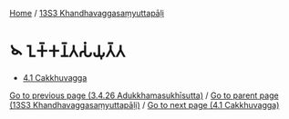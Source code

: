 
[Home](/) / [13S3 Khandhavaggasaṃyuttapāḷi](/tipitaka/13S3.md)

# 𑁪 𑀑𑀓𑁆𑀓𑀦𑁆𑀢𑀲𑀁𑀬𑀼𑀢𑁆𑀢

* [4.1 Cakkhuvagga](/tipitaka/13S3/4/4.1.md)

[Go to previous page (3.4.26 Adukkhamasukhīsutta)](/tipitaka/13S3/3/3.4/3.4.26.md) / [Go to parent page (13S3 Khandhavaggasaṃyuttapāḷi)](/tipitaka/13S3/0.md) / [Go to next page (4.1 Cakkhuvagga)](/tipitaka/13S3/4/4.1.md)


